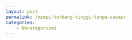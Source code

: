 ```yaml
---
layout: post
permalink: /mimpi-terbang-tinggi-tanpa-sayap/
categories:
    - Uncategorized
---
```


